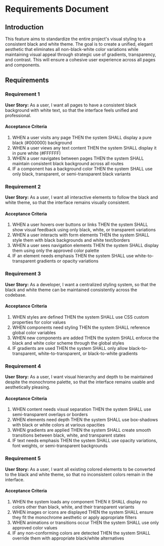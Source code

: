 # Requirements Document

## Introduction

This feature aims to standardize the entire project's visual styling to a consistent black and white theme. The goal is to create a unified, elegant aesthetic that eliminates all non-black-white color variations while maintaining visual appeal through strategic use of gradients, transparency, and contrast. This will ensure a cohesive user experience across all pages and components.

## Requirements

### Requirement 1

**User Story:** As a user, I want all pages to have a consistent black background with white text, so that the interface feels unified and professional.

#### Acceptance Criteria

1. WHEN a user visits any page THEN the system SHALL display a pure black (#000000) background
2. WHEN a user views any text content THEN the system SHALL display it in pure white (#FFFFFF) 
3. WHEN a user navigates between pages THEN the system SHALL maintain consistent black background across all routes
4. IF a component has a background color THEN the system SHALL use only black, transparent, or semi-transparent black variants

### Requirement 2

**User Story:** As a user, I want all interactive elements to follow the black and white theme, so that the interface remains visually consistent.

#### Acceptance Criteria

1. WHEN a user hovers over buttons or links THEN the system SHALL show visual feedback using only black, white, or transparent variations
2. WHEN a user interacts with form elements THEN the system SHALL style them with black backgrounds and white text/borders
3. WHEN a user sees navigation elements THEN the system SHALL display them using only the approved color palette
4. IF an element needs emphasis THEN the system SHALL use white-to-transparent gradients or opacity variations

### Requirement 3

**User Story:** As a developer, I want a centralized styling system, so that the black and white theme can be maintained consistently across the codebase.

#### Acceptance Criteria

1. WHEN styles are defined THEN the system SHALL use CSS custom properties for color values
2. WHEN components need styling THEN the system SHALL reference global color variables
3. WHEN new components are added THEN the system SHALL enforce the black and white color scheme through the global styles
4. IF gradients are used THEN the system SHALL only allow black-to-transparent, white-to-transparent, or black-to-white gradients

### Requirement 4

**User Story:** As a user, I want visual hierarchy and depth to be maintained despite the monochrome palette, so that the interface remains usable and aesthetically pleasing.

#### Acceptance Criteria

1. WHEN content needs visual separation THEN the system SHALL use semi-transparent overlays or borders
2. WHEN elements need depth THEN the system SHALL use box-shadows with black or white colors at various opacities
3. WHEN gradients are applied THEN the system SHALL create smooth transitions between black, white, and transparent states
4. IF text needs emphasis THEN the system SHALL use opacity variations, font weights, or semi-transparent backgrounds

### Requirement 5

**User Story:** As a user, I want all existing colored elements to be converted to the black and white theme, so that no inconsistent colors remain in the interface.

#### Acceptance Criteria

1. WHEN the system loads any component THEN it SHALL display no colors other than black, white, and their transparent variants
2. WHEN images or icons are displayed THEN the system SHALL ensure they fit the monochrome aesthetic or apply appropriate filters
3. WHEN animations or transitions occur THEN the system SHALL use only approved color values
4. IF any non-conforming colors are detected THEN the system SHALL override them with appropriate black/white alternatives